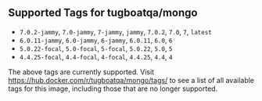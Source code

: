 ## Supported Tags for tugboatqa/mongo

* `7.0.2-jammy`, `7.0-jammy`, `7-jammy`, `jammy`, `7.0.2`, `7.0`, `7`, `latest`
* `6.0.11-jammy`, `6.0-jammy`, `6-jammy`, `6.0.11`, `6.0`, `6`
* `5.0.22-focal`, `5.0-focal`, `5-focal`, `5.0.22`, `5.0`, `5`
* `4.4.25-focal`, `4.4-focal`, `4-focal`, `4.4.25`, `4.4`, `4`

The above tags are currently supported. Visit https://hub.docker.com/r/tugboatqa/mongo/tags/ to see a list of all available tags for this image, including those that are no longer supported.
